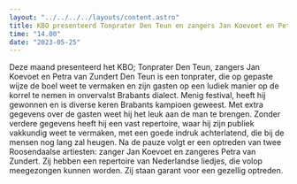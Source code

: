 ```yaml
---
layout: "../../../../layouts/content.astro"
title: KBO presenteerd Tonprater Den Teun en zangers Jan Koevoet en Petra van Zundert
time: "14.00"
date: "2023-05-25"
---
```


Deze maand presenteerd het KBO; Tonprater Den Teun, zangers Jan Koevoet en Petra van Zundert
Den Teun is een tonprater, die op gepaste wijze de boel weet te vermaken en zijn gasten op een ludiek manier op de korrel
te nemen in onvervalst Brabants dialect. Menig festival, heeft hij gewonnen en is diverse keren Brabants kampioen geweest.
Met extra gegevens over de gasten weet hij het leuk aan de man te brengen.
Zonder verdere gegevens heeft hij een vast repertoire, waar hij zijn publiek vakkundig weet te vermaken, met een goede
indruk achterlatend, die bij de mensen nog lang zal heugen.
Na de pauze volgt er een optreden van twee Roosendaalse artiesten: zanger Jan Koevoet en zangeres Petra van Zundert.
Zij hebben een repertoire van Nederlandse liedjes, die volop meegezongen kunnen worden. Zij staan garant voor een gezellig optreden.
